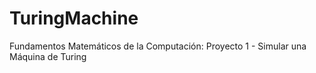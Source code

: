 # TuringMachine
Fundamentos Matemáticos de la Computación: Proyecto 1 - Simular una Máquina de Turing

